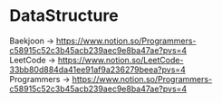 # DataStructure

Baekjoon -> https://www.notion.so/Programmers-c58915c52c3b45acb239aec9e8ba47ae?pvs=4 <br>
LeetCode -> https://www.notion.so/LeetCode-33bb80d884da41ee91af9a236279beea?pvs=4 <br>
Programmers -> https://www.notion.so/Programmers-c58915c52c3b45acb239aec9e8ba47ae?pvs=4 <br>
